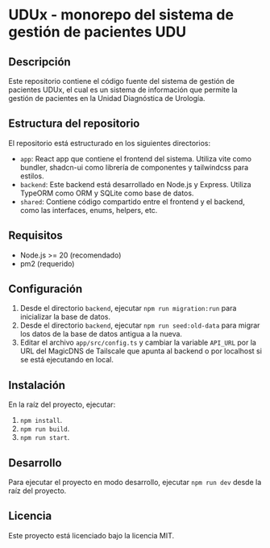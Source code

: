 # UDUx - monorepo del sistema de gestión de pacientes UDU

## Descripción

Este repositorio contiene el código fuente del sistema de gestión de pacientes UDUx, el cual es un sistema de información que permite la gestión de pacientes en la Unidad Diagnóstica de Urología.

## Estructura del repositorio

El repositorio está estructurado en los siguientes directorios:

- `app`: React app que contiene el frontend del sistema. Utiliza vite como bundler, shadcn-ui como librería de componentes y tailwindcss para estilos.
- `backend`: Este backend está desarrollado en Node.js y Express. Utiliza TypeORM como ORM y SQLite como base de datos.
- `shared`: Contiene código compartido entre el frontend y el backend, como las interfaces, enums, helpers, etc.

## Requisitos

- Node.js >= 20 (recomendado)
- pm2 (requerido)

## Configuración

1. Desde el directorio `backend`, ejecutar `npm run migration:run` para inicializar la base de datos.
2. Desde el directorio `backend`, ejecutar `npm run seed:old-data` para migrar los datos de la base de datos antigua a la nueva.
3. Editar el archivo `app/src/config.ts` y cambiar la variable `API_URL` por la URL del MagicDNS de Tailscale que apunta al backend o por localhost si se está ejecutando en local.

## Instalación

En la raíz del proyecto, ejecutar:

1. `npm install`.
2. `npm run build`.
3. `npm run start`.

## Desarrollo

Para ejecutar el proyecto en modo desarrollo, ejecutar `npm run dev` desde la raíz del proyecto.

## Licencia

Este proyecto está licenciado bajo la licencia MIT.
